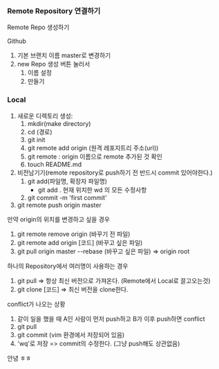 ### Remote Repository 연결하기

Remote Repo 생성하기

Github

1. 기본 브랜치 이름 master로 변경하기
2. new Repo 생성 버튼 눌러서
   1. 이름 설정
   2. 만들기

### Local

1. 새로운 디렉토리 생성:
   1. mkdir(make directory)
   2. cd (경로)
   3. git init
   4. git remote add origin (원격 레포지트리 주소(url))
   5. git remote : origin 이름으로 remote 추가된 것 확인
   6. touch README.md
2. 비전남기기(remote repository로 push하기 전 반드시 commit 있어야한다.)
   1. git add(파일명, 확장자 파일명)
      * git add . 현재 위치한 wd 의 모든 수정사항
   2. git commit -m 'first commit'
3. git remote push origin master

만약 origin의 위치를 변경하고 싶을 경우
1. git remote remove origin (바꾸기 전 파일)
2. git remote add origin [코드] (바꾸고 싶은 파일)
3. git pull origin master --rebase (바꾸고 싶은 파일) => origin root

하나의 Repository에서 여러명이 사용하는 경우
1. git pull => 항상 최신 버전으로 가져온다. (Remote에서 Local로 끌고오는것)
2. git clone [코드] => 최신 버전을 clone한다.

conflict가 나오는 상황
1. 같이 일을 했을 때 A인 사람이 먼저 push하고 B가 이후 push하면 conflict
2. git pull
3. git commit (vim 환경에서 저장되어 있음) 
4. 'wq'로 저장 => commit의 수정한다. (그냥 push해도 상관없음)

안녕
ㅎㅎ
